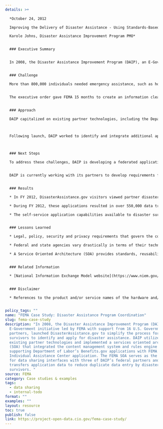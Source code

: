 ```yaml
---
details: >+
  
  *October 24, 2012    

  Improving the Delivery of Disaster Assistance - Using Standards-Based Data and Flexible Technology Platforms to Increase Data Sharing across the Federal Government and Reduce the Burden on Disaster Survivors  

  Karole Johns, Disaster Assistance Improvement Program PMO*  


  ### Executive Summary


  In 2008, the Disaster Assistance Improvement Program (DAIP), an E-Government initiative led by FEMA with support from 16 U.S. Government partners, launched DisasterAssistance.gov to simplify the process for disaster survivors to identify and apply for disaster assistance.  DAIP utilized existing partner technologies and implemented a services oriented architecture (SOA) that integrated the content management system and rules engine supporting Department of Labor’s Benefits.gov applications with FEMA’s Individual Assistance Center application.  The FEMA SOA serves as the backbone for data sharing interfaces with three of DAIP’s federal partners and transfers application data to reduce duplicate data entry by disaster survivors.  As DAIP works to integrate additional partners and further reduce the burden on disaster survivors, the Program is exploring solutions that reduce the technological and fiscal barriers to entry for partners while overcoming the challenges presented by each partner’s unique legal, security, policy and privacy requirements.


  ### Challenge

  More than 800,000 individuals needed emergency assistance, such as housing, food, and clothing, after Hurricane Katrina struck the southern United States in 2005. That year, more than 2.7 million people applied for FEMA assistance. Since Hurricane Katrina, there have been more than 50 presidentially declared national disasters each year. These events have caused injury and death, destroyed homes and businesses, and disrupted the lives of hundreds of thousands of people across the nation. Executive Order 13411 was issued in response to the confusion and frustration people encountered when they asked for help from multiple federal programs following Hurricane Katrina. It required the government to simplify the process of identifying and applying for disaster assistance.


  The executive order gave FEMA 15 months to create an information clearinghouse of all federal assistance available to disaster survivors and develop a single application process to reduce unnecessary duplication of forms and processes. Seventeen federal agencies, who sponsor over 70 different forms of assistance (FOAs) for disaster survivors, came together as partners in the Disaster Assistance Improvement Program (DAIP) to address this need.  Even with the weight of the executive order behind its mission, DAIP faced the challenge of figuring out how to share data across the disparate technology systems of its 17 partners, each governed by a unique set of statutory and policy requirements.


  ### Approach

  DAIP capitalized on existing partner technologies, including the Department of Labor’s Benefits.gov content management system and rules engine to provide a prescreening questionnaire that allows disaster survivors to identify the assistance most relevant to them, and FEMA’s Disaster Assistance Center (DAC), which served as the foundation for the online application.  To share data and services with other federal agencies, DAIP implemented Oracle’s Service Oriented Architecture (SOA) Suite, and employed the National Information Exchange Model (NIEM) to provide a standards-based model for exchanging data. Chosen for its flexibility, SOA offers the potential for sharing data with the least technologically advanced partners in a format that works for them, while also providing those with more sophisticated systems automated data exchanges. Bidirectional SOA interfaces share data with the Small Business Administration, Social Security Administration and the Department of Labor; an interface with the Department of Education assists displaced survivors with information on federal student loans.  DAIP successfully integrated these government systems and launched DisasterAssistance.gov on December 31, 2008.



  Following launch, DAIP worked to identify and integrate additional application data to improve the process of finding and applying for disaster assistance.  Since many of the most beneficial programs to survivors are funded federally but administered at the state level, DAIP worked with the U.S. Department of Agriculture (USDA) to develop a SOA interface with the Disaster Supplemental Nutrition Assistance Program’s Food For Florida initiative.  As DAIP explored additional interfaces with its federal partners, and looked to expand state capabilities piloted in Florida, the realities of partner technological readiness and legal and privacy policy restrictions across the government forced the Program to reassess its approach to custom SOA data exchanges.  This, combined with lessons learned from the response to the Deepwater Horizon oil spill and the need to quickly stand up a new sub-site, led DAIP to explore even more flexible technologies with still lower barriers to entry for its partners.  



  ### Next Steps 

  To address these challenges, DAIP is developing a federated application using an XML forms engine.  The federated application will let partners use DisasterAssistance.gov as the central access point for survivors to access FOAs while each partner agency receives, stores, owns and processes all its unique applicant data and maintains control of its own business rules, adjudication processes and funding decisions.  This approach will facilitate data sharing among partners through more efficient data gathering and processing, quality monitoring and control and adherence to policies governing data collection. For survivors, this will further reduce duplicate data entry and continue to improve access to assistance following a disaster.


  DAIP is currently working with its partners to develop requirements for the forms engine framework and plans to have this capability implemented in early FY 2014.


  ### Results

  * In FY 2012, DisasterAssistance.gov visitors viewed partner disaster assistance information over 1.4 million times and submitted more than 151,000 applications for assistance.  

  * During FY 2012, these applications resulted in over 550,000 data transactions between FEMA and its interfacing partners.  

  * The self-service application capabilities available to disaster survivors through DisasterAssistance.gov took applicants an average of 17 minutes to complete during the second half of FY 2012, while the call center application process has averaged 19 minutes during that time.


  ### Lessons Learned

  * Legal, policy, security and privacy requirements that govern the collection and sharing of applicant data limit the options available to E-Government and other open data initiatives, and require innovative, flexible approaches and technical solutions.

  * Federal and state agencies vary drastically in terms of their technological readiness and ability to work with current and emerging technologies, requiring data sharing solutions capable of providing both electronic and non-electronic delivery of data to partners. 

  * A Service Oriented Architecture (SOA) provides standards, reusability and reduced cost compared to other approaches for data sharing, but there are cost, technical capability and development capacity requirements on both partner agencies that present additional challenges. 


  ### Related Information

  * [National Information Exchange Model website](https://www.niem.gov/aboutniem/Pages/niem.aspx)


  ### Disclaimer

  * References to the product and/or service names of the hardware and/or software products used in this case study do not constitute an endorsement of such hardware and/or software products.


policy_tags: ""
name: "FEMA Case Study: Disaster Assistance Program Coordination"
slug: fema-case-study
description: "In 2008, the Disaster Assistance Improvement Program (DAIP), an
  E-Government initiative led by FEMA with support from 16 U.S. Government
  partners, launched DisasterAssistance.gov to simplify the process for disaster
  survivors to identify and apply for disaster assistance. DAIP utilized
  existing partner technologies and implemented a services oriented architecture
  (SOA) that integrated the content management system and rules engine
  supporting Department of Labor’s Benefits.gov applications with FEMA’s
  Individual Assistance Center application. The FEMA SOA serves as the backbone
  for data sharing interfaces with three of DAIP’s federal partners and
  transfers application data to reduce duplicate data entry by disaster
  survivors. "
source: FEMA
category: Case studies & examples
tags:
  - data sharing
  - internal-todo
format: ""
examples: ""
layout: resource
toc: true
publish: false
link: https://project-open-data.cio.gov/fema-case-study/
---
```


